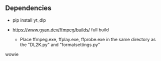 ## Dependencies

- pip install yt_dlp
* https://www.gyan.dev/ffmpeg/builds/ full build

  - Place ffmpeg.exe, ffplay.exe, ffprobe.exe in the same directory as the "DL2K.py" and "formatsettings.py"

wowie
